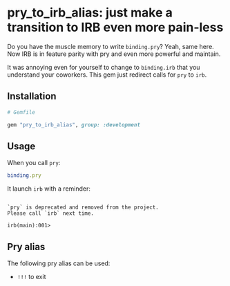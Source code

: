 # pry_to_irb_alias: just make a transition to IRB even more pain-less

Do you have the muscle memory to write `binding.pry`? Yeah, same here.
Now IRB is in feature parity with pry and even more powerful and maintain.

It was annoying even for yourself to change to `binding.irb` that you understand your coworkers.
This gem just redirect calls for `pry` to `irb`.


## Installation

```ruby
# Gemfile

gem "pry_to_irb_alias", group: :development
```


## Usage

When you call `pry`:
```ruby
binding.pry
```

It launch `irb` with a reminder:
```

`pry` is deprecated and removed from the project.
Please call `irb` next time.

irb(main):001>
```


## Pry alias

The following pry alias can be used:
- `!!!` to exit
